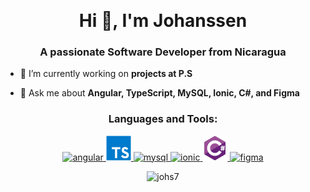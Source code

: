 <p align="center">
  <img src="https://media0.giphy.com/media/2IudUHdI075HL02Pkk/giphy.gif?cid=ecf05e47cauu3wqxv8c4ckxjw67lz68v7vxk5p83qc2xt5ji&ep=v1_gifs_search&rid=giphy.gif&ct=g" alt="">
</p>

<h1 align="center">Hi 👋, I'm Johanssen</h1>
<h3 align="center">A passionate Software Developer from Nicaragua</h3>

- 🔭 I’m currently working on **projects at P.S**

- 💬 Ask me about **Angular, TypeScript, MySQL, Ionic, C#, and Figma**

<h3 align="center">Languages and Tools:</h3>
<p align="center">
  <a href="https://angular.io" target="_blank" rel="noreferrer">
    <img src="https://angular.io/assets/images/logos/angular/angular.svg" alt="angular" width="40" height="40"/>
  </a>
  <a href="https://www.typescriptlang.org" target="_blank" rel="noreferrer">
    <img src="https://raw.githubusercontent.com/devicons/devicon/master/icons/typescript/typescript-original.svg" alt="typescript" width="40" height="40"/>
  </a>
  <a href="https://www.mysql.com" target="_blank" rel="noreferrer">
    <img src="https://www.vectorlogo.zone/logos/mysql/mysql-ar21.svg" alt="mysql" width="60" height="40"/>
  </a>
  <a href="https://ionicframework.com" target="_blank" rel="noreferrer">
    <img src="https://upload.wikimedia.org/wikipedia/commons/d/d1/Ionic_Logo.svg" alt="ionic" width="40" height="40"/>
  </a>
  <a href="https://www.w3schools.com/cs/" target="_blank" rel="noreferrer">
    <img src="https://raw.githubusercontent.com/devicons/devicon/master/icons/csharp/csharp-original.svg" alt="csharp" width="40" height="40"/>
  </a>
  <a href="https://www.figma.com/" target="_blank" rel="noreferrer">
    <img src="https://www.vectorlogo.zone/logos/figma/figma-icon.svg" alt="figma" width="40" height="40"/>
  </a>
</p>

<p align="center">
  <img src="https://github-readme-streak-stats.herokuapp.com/?user=johs7" alt="johs7" />
</p>
